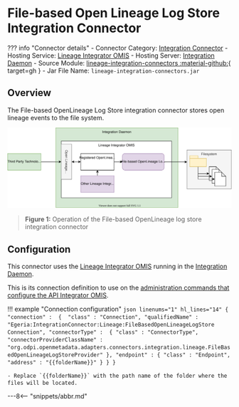 <!-- SPDX-License-Identifier: CC-BY-4.0 -->
<!-- Copyright Contributors to the ODPi Egeria project. -->

# File-based Open Lineage Log Store Integration Connector

??? info "Connector details"
    - Connector Category: [Integration Connector](/egeria-docs/connectors/integration-connector)
    - Hosting Service: [Lineage Integrator OMIS](/egeria-docs/services/omis/lineage-integrator)
    - Hosting Server: [Integration Daemon](/egeria-docs/concepts/integration-daemon)
    - Source Module: [lineage-integration-connectors :material-github:](https://github.com/odpi/egeria/tree/master/open-metadata-implementation/adapters/open-connectors/integration-connectors/lineage-integration-connectors){ target=gh }
    - Jar File Name: `lineage-integration-connectors.jar`

## Overview

The File-based OpenLineage Log Store integration connector stores open lineage events to the file system.

![Figure 1](file-based-open-lineage-log-store-integration-connector.svg)
> **Figure 1:** Operation of the File-based OpenLineage log store integration connector


## Configuration

This connector uses the [Lineage Integrator OMIS](/egeria-docs/services/omis/lineage-integrator/overview)
running in the [Integration Daemon](/egeria-docs/concepts/integration-daemon).

This is its connection definition to use on the [administration commands that configure the API Integrator OMIS](/egeria-docs/guides/admin/server/configuring-an-integration-daemon/#configure-the-integration-services).

!!! example "Connection configuration"
    ```json linenums="1" hl_lines="14"
    {
       "connection" : 
                    { 
                        "class" : "Connection",
                        "qualifiedName" : "Egeria:IntegrationConnector:Lineage:FileBasedOpenLineageLogStore Connection",
                        "connectorType" : 
                        {
                            "class" : "ConnectorType",
                            "connectorProviderClassName" : "org.odpi.openmetadata.adapters.connectors.integration.lineage.FileBasedOpenLineageLogStoreProvider"
                        },
                        "endpoint" :
                        {
                            "class" : "Endpoint",
                            "address" : "{{folderName}}"
                        }
                    }
    }
    ```

    - Replace `{{folderName}}` with the path name of the folder where the files will be located.

---8<-- "snippets/abbr.md"